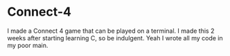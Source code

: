 # Connect-4
I made a Connect 4 game that can be played on a terminal. I made this 2 weeks after starting learning C, so be indulgent.
Yeah I wrote all my code in my poor main.
